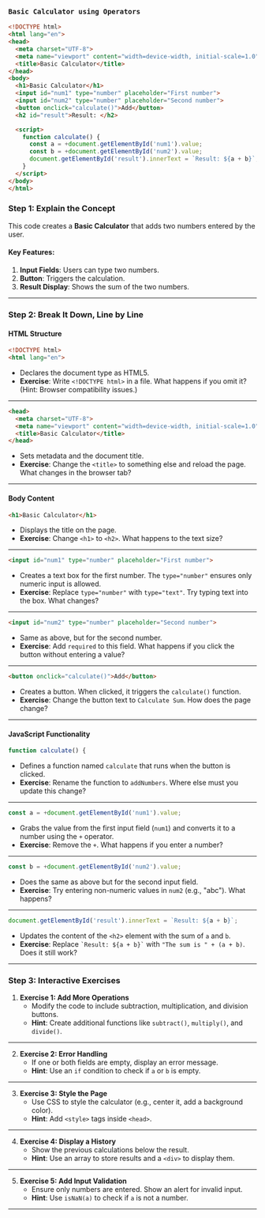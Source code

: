 ### `Basic Calculator using Operators`
```html
<!DOCTYPE html>
<html lang="en">
<head>
  <meta charset="UTF-8">
  <meta name="viewport" content="width=device-width, initial-scale=1.0">
  <title>Basic Calculator</title>
</head>
<body>
  <h1>Basic Calculator</h1>
  <input id="num1" type="number" placeholder="First number">
  <input id="num2" type="number" placeholder="Second number">
  <button onclick="calculate()">Add</button>
  <h2 id="result">Result: </h2>

  <script>
    function calculate() {
      const a = +document.getElementById('num1').value;
      const b = +document.getElementById('num2').value;
      document.getElementById('result').innerText = `Result: ${a + b}`;
    }
  </script>
</body>
</html>

```




### **Step 1: Explain the Concept**
This code creates a **Basic Calculator** that adds two numbers entered by the user.

#### Key Features:
1. **Input Fields**: Users can type two numbers.
2. **Button**: Triggers the calculation.
3. **Result Display**: Shows the sum of the two numbers.

---

### **Step 2: Break It Down, Line by Line**
#### **HTML Structure**
```html
<!DOCTYPE html>
<html lang="en">
```
- Declares the document type as HTML5.
- **Exercise**: Write `<!DOCTYPE html>` in a file. What happens if you omit it? (Hint: Browser compatibility issues.)

---

```html
<head>
  <meta charset="UTF-8">
  <meta name="viewport" content="width=device-width, initial-scale=1.0">
  <title>Basic Calculator</title>
</head>
```
- Sets metadata and the document title.
- **Exercise**: Change the `<title>` to something else and reload the page. What changes in the browser tab?

---

#### **Body Content**
```html
<h1>Basic Calculator</h1>
```
- Displays the title on the page.
- **Exercise**: Change `<h1>` to `<h2>`. What happens to the text size?

---

```html
<input id="num1" type="number" placeholder="First number">
```
- Creates a text box for the first number. The `type="number"` ensures only numeric input is allowed.
- **Exercise**: Replace `type="number"` with `type="text"`. Try typing text into the box. What changes?

---

```html
<input id="num2" type="number" placeholder="Second number">
```
- Same as above, but for the second number.
- **Exercise**: Add `required` to this field. What happens if you click the button without entering a value?

---

```html
<button onclick="calculate()">Add</button>
```
- Creates a button. When clicked, it triggers the `calculate()` function.
- **Exercise**: Change the button text to `Calculate Sum`. How does the page change?

---

#### **JavaScript Functionality**
```javascript
function calculate() {
```
- Defines a function named `calculate` that runs when the button is clicked.
- **Exercise**: Rename the function to `addNumbers`. Where else must you update this change?

---

```javascript
const a = +document.getElementById('num1').value;
```
- Grabs the value from the first input field (`num1`) and converts it to a number using the `+` operator.
- **Exercise**: Remove the `+`. What happens if you enter a number?

---

```javascript
const b = +document.getElementById('num2').value;
```
- Does the same as above but for the second input field.
- **Exercise**: Try entering non-numeric values in `num2` (e.g., "abc"). What happens?

---

```javascript
document.getElementById('result').innerText = `Result: ${a + b}`;
```
- Updates the content of the `<h2>` element with the sum of `a` and `b`.
- **Exercise**: Replace `` `Result: ${a + b}` `` with `"The sum is " + (a + b)`. Does it still work?

---

### **Step 3: Interactive Exercises**
1. **Exercise 1: Add More Operations**
   - Modify the code to include subtraction, multiplication, and division buttons.
   - **Hint**: Create additional functions like `subtract()`, `multiply()`, and `divide()`.

---

2. **Exercise 2: Error Handling**
   - If one or both fields are empty, display an error message.
   - **Hint**: Use an `if` condition to check if `a` or `b` is empty.

---

3. **Exercise 3: Style the Page**
   - Use CSS to style the calculator (e.g., center it, add a background color).
   - **Hint**: Add `<style>` tags inside `<head>`.

---

4. **Exercise 4: Display a History**
   - Show the previous calculations below the result.
   - **Hint**: Use an array to store results and a `<div>` to display them.

---

5. **Exercise 5: Add Input Validation**
   - Ensure only numbers are entered. Show an alert for invalid input.
   - **Hint**: Use `isNaN(a)` to check if `a` is not a number.

---
```
